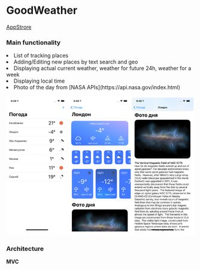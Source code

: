 # GoodWeather
[AppStrore](https://apps.apple.com/ru/app/goodweather/id1550932485?l=en)

### Main functionality
<li>
  List of tracking places
<li>
  Adding/Editing new places by text search and geo
<li>
  Displaying actual current weather, weather for future 24h, weather for a week
<li>
  Displaying local time
<li>
  Photo of the day from [NASA APIs](https://api.nasa.gov/index.html)
  
![Screenshots](https://github.com/LDDmarc/GoodWeather/blob/master/Design/ScreenShots/Screenshot%202022-06-16%20at%2010.56.29.png)
  
### Architecture
  **MVC**
